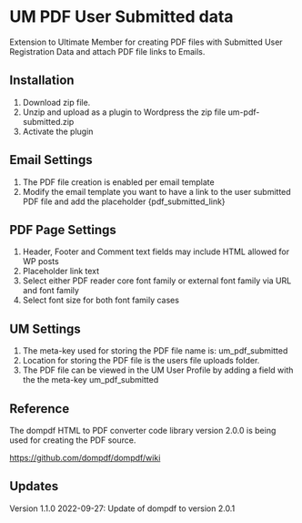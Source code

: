 # UM PDF User Submitted data
Extension to Ultimate Member for creating PDF files with Submitted User Registration Data and attach PDF file links to Emails.

## Installation

1. Download zip file. 
2. Unzip and upload as a plugin to Wordpress the zip file um-pdf-submitted.zip
3. Activate the plugin

## Email Settings

1. The PDF file creation is enabled per email template
2. Modify the email template you want to have a link to the user submitted PDF file and add the placeholder {pdf_submitted_link}

## PDF Page Settings

1. Header, Footer and Comment text fields may include HTML allowed for WP posts
2. Placeholder link text
3. Select either PDF reader core font family or external font family via URL and font family
4. Select font size for both font family cases

## UM Settings

1. The meta-key used for storing the PDF file name is: um_pdf_submitted
2. Location for storing the PDF file is the users file uploads folder.
3. The PDF file can be viewed in the UM User Profile by adding a field with the the meta-key um_pdf_submitted

## Reference

The dompdf HTML to PDF converter code library version 2.0.0 is being used for creating the PDF source.

https://github.com/dompdf/dompdf/wiki

## Updates

Version 1.1.0 2022-09-27: Update of dompdf to version 2.0.1

